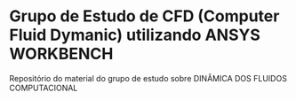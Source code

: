 # Grupo de Estudo de CFD (Computer Fluid Dymanic) utilizando ANSYS WORKBENCH
Repositório do material do grupo de estudo sobre DINÂMICA DOS FLUIDOS COMPUTACIONAL 
